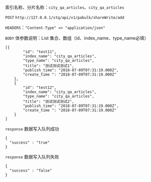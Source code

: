 索引名称、分片名称：`city_qa_articles`、`city_qa_articles`  

`POST` `http://127.0.0.1/stq/api/v1/pabulk/shareWrite/add`

`HEADERS`：`"Content-Type" => "application/json"`

`BODY` 体参数说明：List 集合、数组（id、index_name、type_name必填）

```
[{
		"id": "test11",
		"index_name": "city_qa_articles",
		"type_name": "city_qa_articles",
		"title": "测试测试测试1",
		"publish_time": "2018-07-09T07:31:19.000Z",
		"create_time ": "2018-07-09T07:31:19.000Z"
	},
	{
		"id": "test12",
		"index_name": "city_qa_articles",
		"type_name": "city_qa_articles",
		"title": "测试测试测试2",
		"publish_time": "2018-07-09T07:31:19.000Z",
		"create_time ": "2018-07-09T07:31:19.000Z"
	}
]
```

`response` 数据写入队列成功

```
{
  "success" : "true"
}
```

`response` 数据写入队列失败

```
{
  "success" : "false"
}
```

